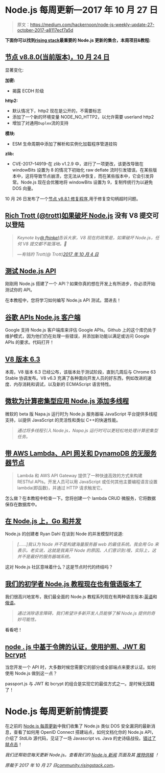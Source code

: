 # Node.js 每周更新—2017 年 10 月 27 日

> 原文：<https://medium.com/hackernoon/node-js-weekly-update-27-october-2017-a8117ecf7a5d>

**下面你可以找到**[**rising stack**](https://risingstack.com/)**最重要的 Node.js 更新的集合，本周项目&教程:**

## [节点 v8.8.0(当前版本)，10 月 24 日](https://nodejs.org/en/blog/release/v8.8.0/)

显著变化:

**加密:**

*   揭露 ECDH 阶级

**http2:**

*   默认情况下，http2 现在是公开的，不需要标志
*   添加了一个新的环境变量 NODE_NO_HTTP2，以允许需要 userland http2
*   增加了对通用`Duplex`流的支持

**模块:**

*   ESM 生命周期中添加了解析和实例化加载程序管道挂钩

**zlib:**

*   CVE-2017–14919-在 zlib v1.2.9 中，进行了一项更改，该更改导致在 windowBits 设置为 8 的情况下初始化 raw deflate 流时引发错误。在某些版本中，这将导致节点崩溃，您无法从中恢复，而在某些版本中，它会引发异常。Node.js 现在会优雅地将 windowBits 设置为 9，复制传统行为以避免 DOS 向量。

10 月 26 日发布了一个[节点 v8.8.1 修复程序](https://nodejs.org/en/blog/release/v8.8.0/),用于修复空句柄超时问题。

## [Rich Trott (@trott)如果破坏 Node.js](https://mobile.twitter.com/trott/status/915624306750537728) 没有 V8 提交可以登陆

> *Keynote by*[*@ fhinkel*](https://twitter.com/fhinkel?ref_src=twsrc%5Etfw)*告诉大家，V8 现在的政策是，如果破坏 Node.js，任何 V8 提交都不能落地。🎉*
> 
> *—有钱的 Trott(@ Trott)*[*2017 年 10 月 4 日*](https://twitter.com/trott/status/915624306750537728?ref_src=twsrc%5Etfw)

## [测试 Node.js API](https://code.tutsplus.com/tutorials/testing-a-nodejs-api--cms-29689)

刚刚用 Node.js 搭建了一个 API？如果你真的想在开发上有所进步，你必须开始测试你的 API。

在本教程中，您将学习如何编写 Node.js API 测试。潜进去！

## [谷歌 APIs Node.js 客户端](https://github.com/google/google-api-nodejs-client)

Google 支持 Node.js 客户端库来评估 Google APIs。Github 上的这个库仍处于维护模式，因为他们仍在处理一些错误，并添加新功能以满足或访问 Google APIs 的要求。代码打开！

## [V8 版本 6.3](https://v8project.blogspot.hu/2017/10/v8-release-63.html)

本周，V8 版本 6.3 已经公布，该版本处于测试阶段，直到几周后与 Chrome 63 Stable 协调发布。V8 v6.3 充满了各种面向开发人员的好东西，例如改进的速度、内存消耗和调试，以及新的 ECMAScript 语言特性。

## [微软为计算密集型应用 Node.js 添加多线程](https://www.infoworld.com/article/3234744/node-js/microsoft-adds-multithreading-to-nodejs-for-compute-heavy-apps.html)

微软的 beta 版 Napa.js 运行时为 Node.js 服务器端 JavaScript 平台提供多线程支持，以提供 JavaScript 的灵活性和类似 C++的快速性能。

> *通过将多线程引入 Node.js，Napa.js 运行时可以更轻松地处理计算密集型任务。*

## [带 AWS Lambda、API 网关和 DynamoDB 的无服务器节点](https://node.university/blog/1176932/aws-serverless)

> Lambda 和 AWS API Gateway 提供了一种快速高效的方式来构建 RESTful APIs。开发人员可以用 JavaScript 或任何其他主要编程语言设置 lambda(即函数)，并通过 HTTP 请求触发它。

怎么做？在本教程中检查一下。您将创建一个 lambda CRUD 微服务，它将数据保存在数据库中。

## [在 Node.js 上，Go 和并发](https://edneypitta.com/on-node-go-concurrency/)

Node.js 的创建者 Ryan Dahl 在谈到 Node 的并发模型时说道:

> *[……]我认为 Node 并不是构建海量服务器 web 的最佳系统。我会用 Go 来表示。老实说，这就是我离开 Node 的原因。人们意识到:哦，实际上，这并不是最好的服务器端系统。*

这对 Node.js 社区意味着什么？这是节点时代的终结吗？

## [我们的初学者 Node.js 教程现在也有俄语版本了](https://blog.risingstack.com/node-js-tutorial-russian-translation/)

我们很高兴地宣布，我们最全面的 Node.js 教程系列现在有两种语言版本:[英语](https://blog.risingstack.com/tag/node-hero-getting-started-with-node-js/)和[俄语](https://blog.risingstack.com/node-js-tutorial-russian-translation/)。

> *通过消除语言障碍，我们希望许多新开发人员能够了解 Node.js 提供的奇妙可能性。*

看看吧！

## [node . js 中基于令牌的认证，使用护照、JWT 和 bcrypt](https://jonathas.com/token-based-authentication-in-nodejs-with-passport-jwt-and-bcrypt/)

当您开发一个 API 时，大多数时候您需要它的部分或全部端点来要求认证。如何使用 Node.js 做到这一点？

passport.js 与 JWT 和 bcrypt 的组合是实现它的最佳方式之一。是时候无国籍了！

# Node.js 每周更新前情提要

在之前的 [Node.js 每周更新](https://community.risingstack.com/node-js-weekly-update-october-20/)中我们收集了 Node.js 类似 DOS 安全漏洞的最新消息，查看了如何用 OpenID Connect 搭建站点，如何文档化你的 Node.js API，介绍了 StdLib 源代码，见证了一场 Javascript vs. Java 的史诗级战役。[错过了就点击](https://community.risingstack.com/node-js-weekly-update-october-13/)！

*我们还帮助您每天更新 Node.js。查看我们的* [*Node.js 新闻*](https://news.risingstack.com/) *页面及其* [*推特供稿*](https://twitter.com/NodeJS_Daily) *！*

*原载于 2017 年 10 月 27 日*[*community.risingstack.com*](https://community.risingstack.com/node-js-weekly-update-october-27/)*。*